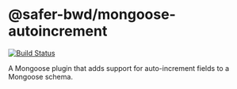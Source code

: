 # @safer-bwd/mongoose-autoincrement

[![Build Status](https://travis-ci.com/safer-bwd/mongoose-autoincrement.svg?branch=master)](https://travis-ci.com/safer-bwd/mongoose-autoincrement)

A Mongoose plugin that adds support for auto-increment  fields to a Mongoose schema.
